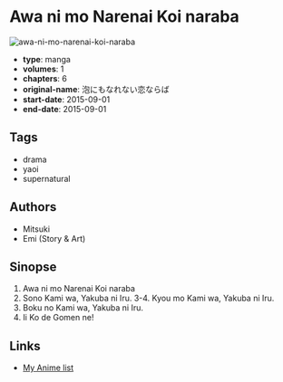 # Awa ni mo Narenai Koi naraba

![awa-ni-mo-narenai-koi-naraba](https://cdn.myanimelist.net/images/manga/1/222387.jpg)

-   **type**: manga
-   **volumes**: 1
-   **chapters**: 6
-   **original-name**: 泡にもなれない恋ならば
-   **start-date**: 2015-09-01
-   **end-date**: 2015-09-01

## Tags

-   drama
-   yaoi
-   supernatural

## Authors

-   Mitsuki
-   Emi (Story & Art)

## Sinopse

1. Awa ni mo Narenai Koi naraba
2. Sono Kami wa, Yakuba ni Iru.
   3-4. Kyou mo Kami wa, Yakuba ni Iru.
3. Boku no Kami wa, Yakuba ni Iru.
4. Ii Ko de Gomen ne!

## Links

-   [My Anime list](https://myanimelist.net/manga/110150/Awa_ni_mo_Narenai_Koi_naraba)
